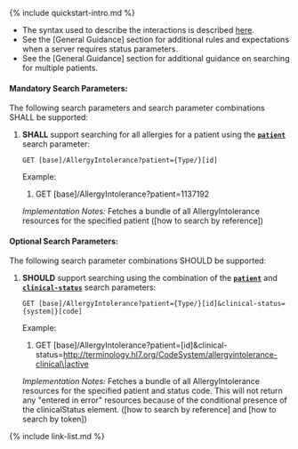 {% include quickstart-intro.md %}

- The syntax used to describe the interactions is described [here](general-guidance.html#search-syntax).
- See the [General Guidance] section for additional rules and expectations when a server requires status parameters.
- See the [General Guidance] section for additional guidance on searching for multiple patients.

#### Mandatory Search Parameters:

The following search parameters and search parameter combinations SHALL be supported:

1. **SHALL** support searching for all allergies for a patient using the **[`patient`](SearchParameter-us-core-allergyintolerance-patient.html)** search parameter:

    `GET [base]/AllergyIntolerance?patient={Type/}[id]`

    Example:
    
      1. GET [base]/AllergyIntolerance?patient=1137192

    *Implementation Notes:* Fetches a bundle of all AllergyIntolerance resources for the specified patient ([how to search by reference])


#### Optional Search Parameters:

The following search parameter combinations SHOULD be supported:

1. **SHOULD** support searching using the combination of the **[`patient`](SearchParameter-us-core-allergyintolerance-patient.html)** and **[`clinical-status`](SearchParameter-us-core-allergyintolerance-clinical-status.html)** search parameters:

    `GET [base]/AllergyIntolerance?patient={Type/}[id]&clinical-status={system|}[code]`

    Example:
    
      1. GET [base]/AllergyIntolerance?patient=[id]&amp;clinical-status=http://terminology.hl7.org/CodeSystem/allergyintolerance-clinical\|active

    *Implementation Notes:* Fetches a bundle of all AllergyIntolerance resources for the specified patient and status code.  This will not return any &#34;entered in error&#34; resources because of the conditional presence of the clinicalStatus element. ([how to search by reference] and [how to search by token])



{% include link-list.md %}